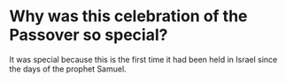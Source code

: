 # Why was this celebration of the Passover so special?

It was special because this is the first time it had been held in Israel since the days of the prophet Samuel.
